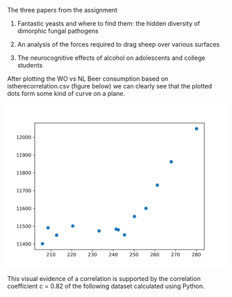 The three papers from the assignment

1. Fantastic yeasts and where to find them: the hidden diversity of dimorphic fungal pathogens

2. An analysis of the forces required to drag sheep over various surfaces

3. The neurocognitive effects of alcohol on adolescents and college students


After plotting the WO vs NL Beer consumption based on istherecorrelation.csv (figure below) we can clearly see that the plotted dots form some kind of curve on a plane.

![](result.png)

This visual evidence of a correlation is supported by the correlation coefficient c = 0.82 of the following dataset calculated using Python. 
